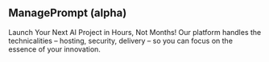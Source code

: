 ## ManagePrompt (alpha)

Launch Your Next AI Project in Hours, Not Months! Our platform handles the technicalities – hosting, security, delivery – so you can focus on the essence of your innovation.
